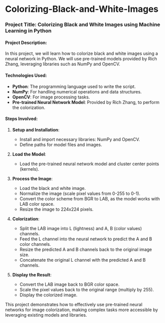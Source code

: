 # Colorizing-Black-and-White-Images

### Project Title: Colorizing Black and White Images using Machine Learning in Python

#### Project Description:
In this project, we will learn how to colorize black and white images using a neural network in Python. We will use pre-trained models provided by Rich Zhang, leveraging libraries such as NumPy and OpenCV.

#### Technologies Used:
- **Python**: The programming language used to write the script.
- **NumPy**: For handling numerical operations and data structures.
- **OpenCV**: For image processing tasks.
- **Pre-trained Neural Network Model**: Provided by Rich Zhang, to perform the colorization.

#### Steps Involved:
1. **Setup and Installation**:
   - Install and import necessary libraries: NumPy and OpenCV.
   - Define paths for model files and images.

2. **Load the Model**:
   - Load the pre-trained neural network model and cluster center points (kernels).

3. **Process the Image**:
   - Load the black and white image.
   - Normalize the image (scale pixel values from 0-255 to 0-1).
   - Convert the color scheme from BGR to LAB, as the model works with LAB color space.
   - Resize the image to 224x224 pixels.

4. **Colorization**:
   - Split the LAB image into L (lightness) and A, B (color values) channels.
   - Feed the L channel into the neural network to predict the A and B color channels.
   - Resize the predicted A and B channels back to the original image size.
   - Concatenate the original L channel with the predicted A and B channels.

5. **Display the Result**:
   - Convert the LAB image back to BGR color space.
   - Scale the pixel values back to the original range (multiply by 255).
   - Display the colorized image.

This project demonstrates how to effectively use pre-trained neural networks for image colorization, making complex tasks more accessible by leveraging existing models and libraries.
